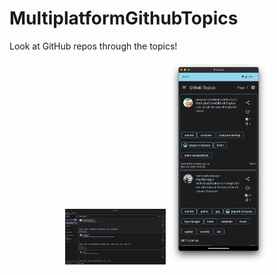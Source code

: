 # MultiplatformGithubTopics
Look at GitHub repos through the topics!

<p align="center">
    <img src="images/githubtopics_desktop.png" width="32%"/>
    <img src="images/githubtopics_phone.png" width="32%"/>
</p>